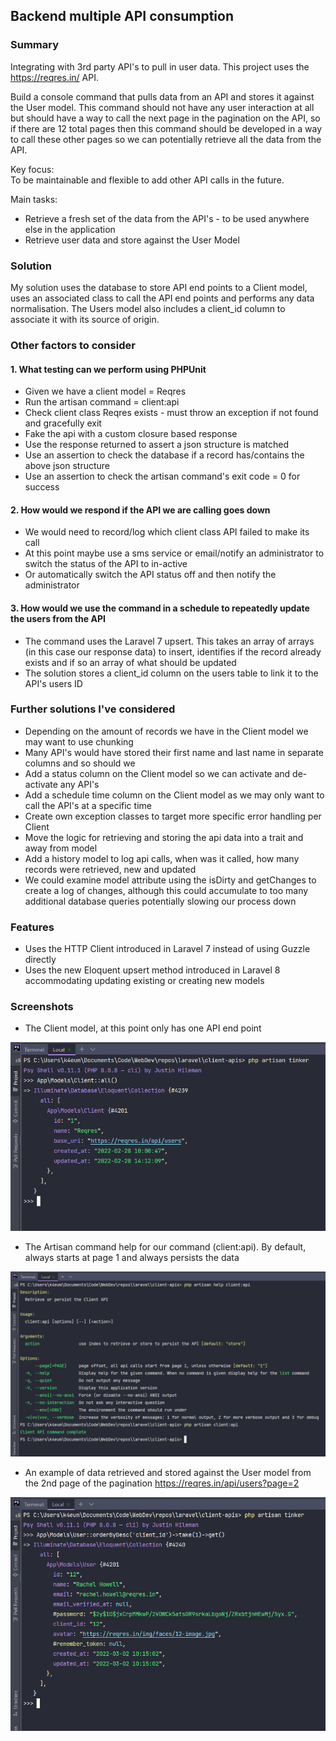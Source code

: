 ## Backend multiple API consumption

### Summary

Integrating with 3rd party API's to pull in user data. 
This project uses the https://reqres.in/ API.

Build a console command that pulls data from an API and stores it 
against the User model. This command should not have any user 
interaction at all but should have a way to call the next page in 
the pagination on the API, so if there are 12 total pages then this 
command should be developed in a way to call these other pages so we 
can potentially retrieve all the data from the API.

Key focus: <br>
To be maintainable and flexible to add other API calls in the future. 

Main tasks:
- Retrieve a fresh set of the data from the API's - to be used anywhere else in the application
- Retrieve user data and store against the User Model

### Solution

My solution uses the database to store API end points to a Client
model, uses an associated class to call the API end points and 
performs any data normalisation. The Users model also includes a client_id column to associate it with its source of origin.

### Other factors to consider
#### 1. What testing can we perform using PHPUnit
- Given we have a client model = Reqres
- Run the artisan command = client:api
- Check client class Reqres exists - must throw an exception if not found and gracefully exit
- Fake the api with a custom closure based response
- Use the response returned to assert a json structure is matched
- Use an assertion to check the database if a record has/contains the above json structure
- Use an assertion to check the artisan command's exit code = 0 for success

#### 2. How would we respond if the API we are calling goes down
- We would need to record/log which client class API failed to make its call
- At this point maybe use a sms service or email/notify an administrator to switch the status of the API to in-active 
- Or automatically switch the API status off and then notify the administrator

#### 3. How would we use the command in a schedule to repeatedly update the users from the API
- The command uses the Laravel 7 upsert. This takes an array of arrays (in this case our response data) to insert, identifies if the record already exists and if so an array of what should be updated
- The solution stores a client_id column on the users table to link it to the API's users ID

### Further solutions I've considered
- Depending on the amount of records we have in the Client model we may want to use chunking
- Many API's would have stored their first name and last name in separate columns and so should we 
- Add a status column on the Client model so we can activate and de-activate any API's 
- Add a schedule time column on the Client model as we may only want to call the API's at a specific time
- Create own exception classes to target more specific error handling per Client
- Move the logic for retrieving and storing the api data into a trait and away from model 
- Add a history model to log api calls, when was it called, how many records were retrieved, new and updated
- We could examine model attribute using the isDirty and getChanges to create a log of changes, although this could accumulate to too many additional database queries potentially slowing our process down

### Features
- Uses the HTTP Client introduced in Laravel 7 instead of using Guzzle directly
- Uses the new Eloquent upsert method introduced in Laravel 8 accommodating updating existing or creating new models

### Screenshots

- The Client model, at this point only has one API end point

<img alt="" src="public/screenshots/Reqres.PNG">

- The Artisan command help for our command (client:api). By default, always starts at page 1 and always persists the data 

<img alt="" src="public/screenshots/command.PNG">

- An example of data retrieved and stored against the User model from the 2nd page of the pagination https://reqres.in/api/users?page=2

<img alt="" src="public/screenshots/the-last-record.PNG">
